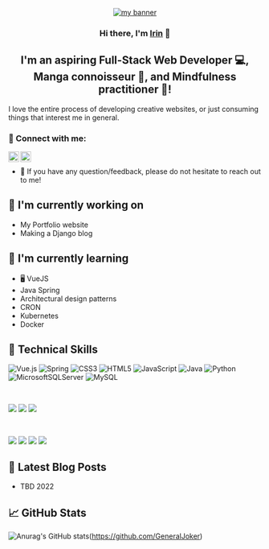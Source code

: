 <p align="center">
  <a href="https://www.yushi.dev/" target="_blank" rel="noreferrer"><img src="https://preview.redd.it/zg5un6p4b3j51.png?auto=webp&s=506ea6566d61a5e065e1ecd630a613ed4b795f94" alt="my banner"></a>
</p>

<h3 align="center">
Hi there, I'm <!--Include Portfolio site in #--><a href="#" target="_blank" rel="noreferrer">Irin</a> 👋
</h3>

<h2 align="center">
I'm an aspiring Full-Stack Web Developer 💻, Manga connoisseur 📘, and Mindfulness practitioner 🧘!
</h2> 

I love the entire process of developing creative websites, or just consuming things that interest me in general.

### 🤝 Connect with me:

<a href="https://www.linkedin.com/in/irin-nor-5aab70189/"><img align="left" src="https://raw.githubusercontent.com/yushi1007/yushi1007/main/images/linkedin.svg" alt="Yu Shi | LinkedIn" width="21px"/></a>
<a href="https://www.instagram.com/greatgeneraloftheheavens/"><img align="left" src="https://raw.githubusercontent.com/yushi1007/yushi1007/main/images/instagram.svg" alt="Yu Shi | Instagram" width="21px"/></a>

</br>

- 💬 If you have any question/feedback, please do not hesitate to reach out to me!

## 🔭 I'm currently working on

- My Portfolio website
- Making a Django blog

## 🌱 I'm currently learning

- 🖥️ VueJS
- Java Spring
- Architectural design patterns
- CRON
- Kubernetes
- Docker 

## 💼 Technical Skills

![Vue.js](https://img.shields.io/badge/vuejs-%2335495e.svg?style=for-the-badge&logo=vuedotjs&logoColor=%234FC08D)
![Spring](https://img.shields.io/badge/spring-%236DB33F.svg?style=for-the-badge&logo=spring&logoColor=white)
![CSS3](https://img.shields.io/badge/css3-%231572B6.svg?style=for-the-badge&logo=css3&logoColor=white)
![HTML5](https://img.shields.io/badge/html5-%23E34F26.svg?style=for-the-badge&logo=html5&logoColor=white)
![JavaScript](https://img.shields.io/badge/javascript-%23323330.svg?style=for-the-badge&logo=javascript&logoColor=%23F7DF1E)
![Java](https://img.shields.io/badge/java-%23ED8B00.svg?style=for-the-badge&logo=java&logoColor=white)
![Python](https://img.shields.io/badge/python-3670A0?style=for-the-badge&logo=python&logoColor=ffdd54)
![MicrosoftSQLServer](https://img.shields.io/badge/Microsoft%20SQL%20Sever-CC2927?style=for-the-badge&logo=microsoft%20sql%20server&logoColor=white)
![MySQL](https://img.shields.io/badge/mysql-%2300f.svg?style=for-the-badge&logo=mysql&logoColor=white)

</br>

![](https://img.shields.io/badge/Style-Bootstrap-informational?style=flat&logo=Bootstrap&color=7952B3)
![](https://img.shields.io/badge/Style-CSS3-informational?style=flat&logo=CSS3&color=1572B6)
![](https://img.shields.io/badge/Style-styled--components-informational?style=flat&logo=styled-components&color=DB7093)


</br>

![](https://img.shields.io/badge/Tools-NPM-informational?style=flat&logo=NPM&color=CB3837)
![](https://img.shields.io/badge/Tools-Heroku-informational?style=flat&logo=Heroku&color=430098)
![](https://img.shields.io/badge/Tools-Git-informational?style=flat&logo=Git&color=F05032)
![](https://img.shields.io/badge/Tools-GitHub-informational?style=flat&logo=GitHub&color=181717)

## 📝 Latest Blog Posts

- TBD 2022

## 📈 GitHub Stats 

![Anurag's GitHub stats](https://github-readme-stats.vercel.app/api?username=anuraghazra&theme=nightowl&show_icons=true)(https://github.com/GeneralJoker)
